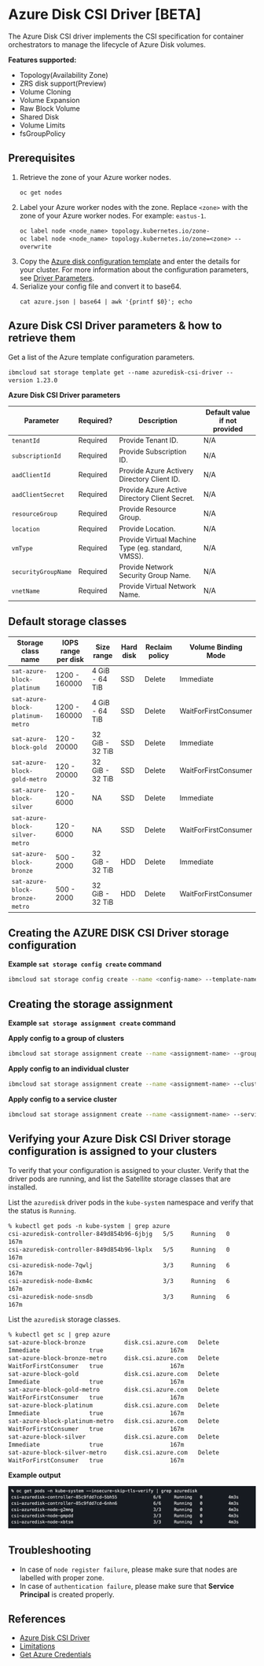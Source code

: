 # Azure Disk CSI Driver [BETA]

The Azure Disk CSI driver implements the CSI specification for container orchestrators to manage the lifecycle of Azure Disk volumes.

**Features supported:**
- Topology(Availability Zone)
- ZRS disk support(Preview)
- Volume Cloning
- Volume Expansion
- Raw Block Volume
- Shared Disk
- Volume Limits
- fsGroupPolicy

## Prerequisites
1. Retrieve the zone of your Azure worker nodes.
    ```
    oc get nodes
    ```
2. Label your Azure worker nodes with the zone. Replace `<zone>` with the zone of your Azure worker nodes. For example: `eastus-1`.
    ```
    oc label node <node_name> topology.kubernetes.io/zone-
    oc label node <node_name> topology.kubernetes.io/zone=<zone> --overwrite
    ```
3. Copy the [Azure disk configuration template](https://github.com/kubernetes-sigs/azuredisk-csi-driver/blob/master/deploy/example/azure.json) and enter the details for your cluster. For more information about the configuration parameters, see [Driver Parameters](https://github.com/kubernetes-sigs/azuredisk-csi-driver/blob/master/docs/driver-parameters.md).
4. Serialize your config file and convert it to base64.
    ```
    cat azure.json | base64 | awk '{printf $0}'; echo
    ```


## Azure Disk CSI Driver parameters & how to retrieve them

Get a list of the Azure template configuration parameters.
```
ibmcloud sat storage template get --name azuredisk-csi-driver --version 1.23.0
```

**Azure Disk CSI Driver parameters**

| Parameter | Required? | Description | Default value if not provided |
| --- | --- | --- | --- |
| `tenantId` | Required | Provide Tenant ID. | N/A |
| `subscriptionId` | Required | Provide Subscription ID. | N/A |
| `aadClientId` | Required | Provide Azure Activery Directory Client ID. | N/A |
| `aadClientSecret` | Required | Provide Azure Active Directory Client Secret. | N/A |
| `resourceGroup` | Required | Provide Resource Group. | N/A |
| `location` | Required | Provide Location. | N/A |
| `vmType` | Required | Provide Virtual Machine Type (eg. standard, VMSS). | N/A |
| `securityGroupName` | Required | Provide Network Security Group Name. | N/A |
| `vnetName` | Required | Provide Virtual Network Name. | N/A |



## Default storage classes

| Storage class name | IOPS range per disk | Size range | Hard disk | Reclaim policy | Volume Binding Mode |
| --- | --- | --- | --- | --- | --- |
| `sat-azure-block-platinum` |  1200 - 160000 | 4 GiB - 64 TiB | SSD | Delete | Immediate |
| `sat-azure-block-platinum-metro`  | 1200 - 160000 | 4 GiB - 64 TiB | SSD | Delete | WaitForFirstConsumer |
| `sat-azure-block-gold` | 120 - 20000 | 32 GiB - 32 TiB | SSD | Delete | Immediate |
| `sat-azure-block-gold-metro` | 120 - 20000 | 32 GiB - 32 TiB | SSD | Delete | WaitForFirstConsumer |
| `sat-azure-block-silver`  | 120 - 6000 | NA | SSD | Delete | Immediate |
| `sat-azure-block-silver-metro` | 120 - 6000 | NA | SSD | Delete | WaitForFirstConsumer |
| `sat-azure-block-bronze`  | 500 - 2000 | 32 GiB - 32 TiB | HDD | Delete | Immediate |
| `sat-azure-block-bronze-metro` | 500 - 2000 | 32 GiB - 32 TiB | HDD | Delete | WaitForFirstConsumer |



## Creating the AZURE DISK CSI Driver storage configuration

**Example `sat storage config create` command**

```sh
ibmcloud sat storage config create --name <config-name> --template-name azuredisk-csi-driver --template-version 1.23.0 --location <location> -p "tenantId=<tenantId>" -p "subscriptionId=<subscriptionId>" -p "aadClientId=<Azure_AD_ClientId>" -p "aadClientSecret=<Azure_AD_Client_Secret>" -p "resourceGroup=<resource_group>" -p "location=<location>" -p "vmType=<vm_type>" -p "securityGroupName=<security_group_name>" -p "vnetName=<vnet_name>"
```

## Creating the storage assignment

**Example `sat storage assignment create` command**

**Apply config to a group of clusters**
```sh
ibmcloud sat storage assignment create --name <assignmemt-name> --group <cluster-group> --config <config-name>
```
**Apply config to an individual cluster**
```sh
ibmcloud sat storage assignment create --name <assignmemt-name> --cluster <cluster-id> --config <config-name>
```
**Apply config to a service cluster**
```sh
ibmcloud sat storage assignment create --name <assignmemt-name> --service-cluster-id <service-cluster-id> --config <config-name>
```
## Verifying your Azure Disk CSI Driver storage configuration is assigned to your clusters

To verify that your configuration is assigned to your cluster. Verify that the driver pods are running, and list the Satellite storage classes that are installed.

List the `azuredisk` driver pods in the `kube-system` namespace and verify that the status is `Running`.

```
% kubectl get pods -n kube-system | grep azure
csi-azuredisk-controller-849d854b96-6jbjg   5/5     Running   0          167m
csi-azuredisk-controller-849d854b96-lkplx   5/5     Running   0          167m
csi-azuredisk-node-7qwlj                    3/3     Running   6          167m
csi-azuredisk-node-8xm4c                    3/3     Running   6          167m
csi-azuredisk-node-snsdb                    3/3     Running   6          167m
```

List the `azuredisk` storage classes.

```
% kubectl get sc | grep azure
sat-azure-block-bronze           disk.csi.azure.com   Delete          Immediate              true                   167m
sat-azure-block-bronze-metro     disk.csi.azure.com   Delete          WaitForFirstConsumer   true                   167m
sat-azure-block-gold             disk.csi.azure.com   Delete          Immediate              true                   167m
sat-azure-block-gold-metro       disk.csi.azure.com   Delete          WaitForFirstConsumer   true                   167m
sat-azure-block-platinum         disk.csi.azure.com   Delete          Immediate              true                   167m
sat-azure-block-platinum-metro   disk.csi.azure.com   Delete          WaitForFirstConsumer   true                   167m
sat-azure-block-silver           disk.csi.azure.com   Delete          Immediate              true                   167m
sat-azure-block-silver-metro     disk.csi.azure.com   Delete          WaitForFirstConsumer   true                   167m
```

**Example output**

![Example Output](./images/output.png)

## Troubleshooting
- In case of `node register failure`, please make sure that nodes are labelled with proper zone.
- In case of `authentication failure`, please make sure that **Service Principal** is created properly.

## References
- [Azure Disk CSI Driver](https://github.com/kubernetes-sigs/azuredisk-csi-driver)
- [Limitations](https://github.com/kubernetes-sigs/azuredisk-csi-driver/blob/master/docs/limitations.md)
- [Get Azure Credentials](https://www.inkoop.io/blog/how-to-get-azure-api-credentials/)